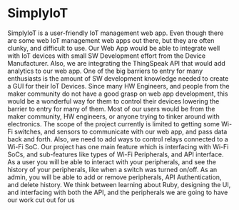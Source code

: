 # SimplyIoT
SimplyIoT is a user-friendly IoT management web app. Even though there are some web IoT management web apps out there, but they are often clunky, and difficult to use. Our Web App would be able to integrate well with IoT devices with small SW Development effort from the Device Manufacturer. Also, we are integrating the ThingSpeak API that would add analytics to our web app. One of the big barriers to entry for many enthusiasts is the amount of SW development knowledge needed to create a GUI for their IoT Devices. Since many HW Engineers, and people from the maker community do not have a good grasp on web app development, this would be a wonderful way for them to control their devices lowering the barrier to entry for many of them. Most of our users would be from the maker community, HW engineers, or anyone trying to tinker around with electronics.
The scope of the project currently is limited to getting some Wi-Fi switches, and sensors to communicate with our web app, and pass data back and forth. Also, we need to add ways to control relays connected to a Wi-Fi SoC. Our project has one main feature which is interfacing with Wi-Fi SoCs, and sub-features like types of Wi-Fi Peripherals, and API interface. As a user you will be able to interact with your peripherals, and see the history of your peripherals, like when a switch was turned on/off. As an admin, you will be able to add or remove peripherals, API Authentication, and delete history.
We think between learning about Ruby, designing the UI, and interfacing with both the API, and the peripherals we are going to have our work cut out for us
